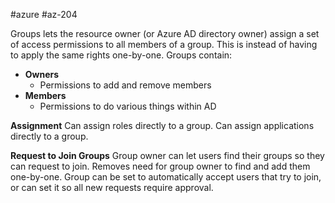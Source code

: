 #azure #az-204 

Groups lets the resource owner (or Azure AD directory owner) assign a set of access permissions to all members of a group.
This is instead of having to apply the same rights one-by-one.
Groups contain:
- **Owners**
	- Permissions to add and remove members
- **Members**
	- Permissions to do various things within AD

**Assignment**
Can assign roles directly to a group.
Can assign applications directly to a group.

**Request to Join Groups**
Group owner can let users find their groups so they can request to join.
Removes need for group owner to find and add them one-by-one.
Group can be set to automatically accept users that try to join, or can set it so all new requests require approval.